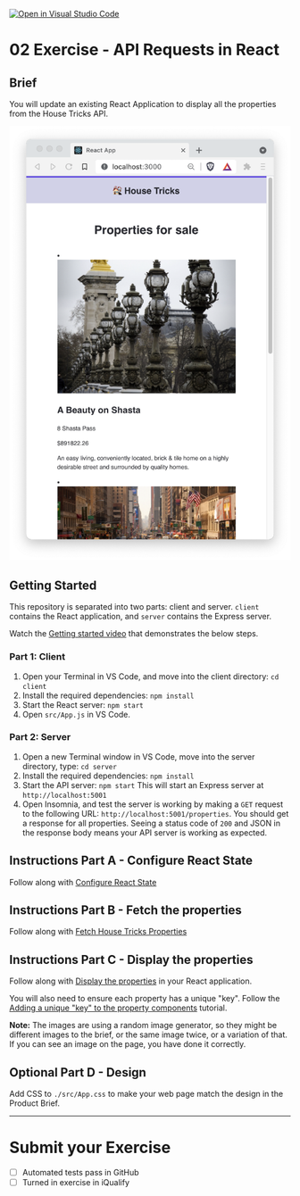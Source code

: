 [![Open in Visual Studio Code](https://classroom.github.com/assets/open-in-vscode-718a45dd9cf7e7f842a935f5ebbe5719a5e09af4491e668f4dbf3b35d5cca122.svg)](https://classroom.github.com/online_ide?assignment_repo_id=11033698&assignment_repo_type=AssignmentRepo)
# 02 Exercise - API Requests in React

## Brief

You will update an existing React Application to display all the properties from the House Tricks API.

![brief](docs/brief.png)

## Getting Started

This repository is separated into two parts: client and server. `client` contains the React application, and `server` contains the Express server.

Watch the [Getting started video](https://www.loom.com/share/b13b4853b5a24839844e52e0925af047) that demonstrates the below steps.

### Part 1: Client

1. Open your Terminal in VS Code, and move into the client directory: `cd client`
2. Install the required dependencies: `npm install`
3. Start the React server: `npm start`
4. Open `src/App.js` in VS Code.

### Part 2: Server

1. Open a new Terminal window in VS Code, move into the server directory, type: `cd server`
2. Install the required dependencies: `npm install`
3. Start the API server: `npm start` This will start an Express server at `http://localhost:5001`
4. Open Insomnia, and test the server is working by making a `GET` request to the following URL: `http://localhost:5001/properties`. You should get a response for all properties. Seeing a status code of `200` and JSON in the response body means your API server is working as expected.

## Instructions Part A - Configure React State

Follow along with [Configure React State](https://www.loom.com/share/cb3afc4a99c74a2b8746945fbf06f950)

## Instructions Part B - Fetch the properties

Follow along with [Fetch House Tricks Properties](https://www.loom.com/share/875f1ced3c154c6699112cf04425c6ec)

## Instructions Part C - Display the properties

Follow along with [Display the properties](https://www.loom.com/share/1d16302e8eb240cca5c2aef26814fed1) in your React application.

You will also need to ensure each property has a unique "key". Follow the [Adding a unique "key" to the property components](https://www.loom.com/share/ba0ed48ba1734a00a7feec0c1d4f8564) tutorial.

**Note:** The images are using a random image generator, so they might be different images to the brief, or the same image twice, or a variation of that. If you can see an image on the page, you have done it correctly.

## Optional Part D - Design

Add CSS to `./src/App.css` to make your web page match the design in the Product Brief.

---

# Submit your Exercise

- [ ] Automated tests pass in GitHub
- [ ] Turned in exercise in iQualify

